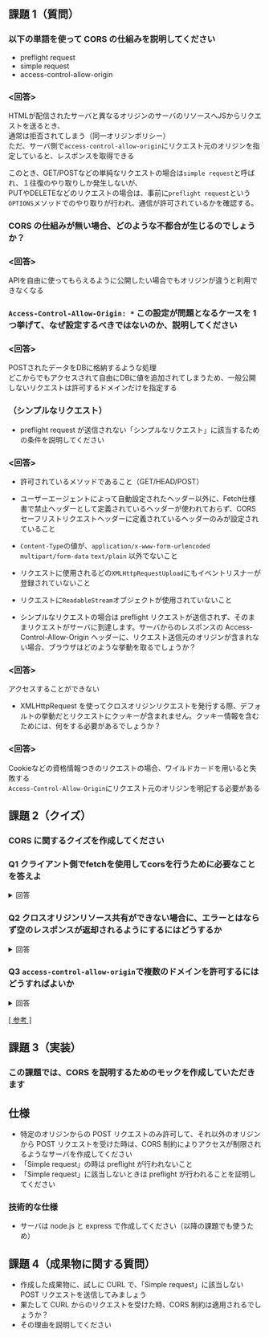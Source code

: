 ## 課題 1（質問）

### 以下の単語を使って CORS の仕組みを説明してください

- preflight request
- simple request
- access-control-allow-origin

### <回答>
HTMLが配信されたサーバと異なるオリジンのサーバのリソースへJSからリクエストを送るとき、  
通常は拒否されてしまう（同一オリジンポリシー）  
ただ、サーバ側で`access-control-allow-origin`にリクエスト元のオリジンを指定していると、レスポンスを取得できる

このとき、GET/POSTなどの単純なリクエストの場合は`simple request`と呼ばれ、１往復のやり取りしか発生しないが、  
PUTやDELETEなどのリクエストの場合は、事前に`preflight request`という`OPTIONS`メソッドでのやり取りが行われ、通信が許可されているかを確認する。

### CORS の仕組みが無い場合、どのような不都合が生じるのでしょうか？

### <回答>

APIを自由に使ってもらえるように公開したい場合でもオリジンが違うと利用できなくなる  

### `Access-Control-Allow-Origin: *` この設定が問題となるケースを 1 つ挙げて、なぜ設定するべきではないのか、説明してください

### <回答>

POSTされたデータをDBに格納するような処理  
どこからでもアクセスされて自由にDBに値を追加されてしまうため、一般公開しないリクエストは許可するドメインだけを指定する

### （シンプルなリクエスト）

- preflight request が送信されない「シンプルなリクエスト」に該当するための条件を説明してください

### <回答>

  - 許可されているメソッドであること（GET/HEAD/POST）
  - ユーザーエージェントによって自動設定されたヘッダー以外に、Fetch仕様書で禁止ヘッダーとして定義されているヘッダーが使われておらず、CORSセーフリストリクエストヘッダーに定義されているヘッダーのみが設定されていること
  - `Content-Type`の値が、`application/x-www-form-urlencoded` `multipart/form-data` `text/plain` 以外でないこと
  - リクエストに使用されるどの`XMLHttpRequestUpload`にもイベントリスナーが登録されていないこと
  - リクエストに`ReadableStream`オブジェクトが使用されていないこと

- シンプルなリクエストの場合は preflight リクエストが送信されず、そのままリクエストがサーバに到達します。サーバからのレスポンスの Access-Control-Allow-Origin ヘッダーに、リクエスト送信元のオリジンが含まれない場合、ブラウザはどのような挙動を取るでしょうか？

### <回答>

アクセスすることができない

- XMLHttpRequest を使ってクロスオリジンリクエストを発行する際、デフォルトの挙動だとリクエストにクッキーが含まれません。クッキー情報を含むためには、何をする必要があるでしょうか？

### <回答>

Cookieなどの資格情報つきのリクエストの場合、ワイルドカードを用いると失敗する  
`Access-Control-Allow-Origin`にリクエスト元のオリジンを明記する必要がある

## 課題 2（クイズ）

### CORS に関するクイズを作成してください

### Q1 クライアント側でfetchを使用してcorsを行うために必要なことを答えよ

<details><summary>回答</summary>
第２引数に`{mode:'cors'}`を指定する
</details>
  
### Q2 クロスオリジンリソース共有ができない場合に、エラーとはならず空のレスポンスが返却されるようにするにはどうするか

<details><summary>回答</summary>
第２引数に`{mode:'no-cors'}`を指定する
</details>
  
### Q3 `access-control-allow-origin`で複数のドメインを許可するにはどうすればよいか

<details><summary>回答</summary><div>
  
直接複数指定することはできないので変数で動的に指定する  
（具体例）  
```
  function interceptor(req, res){
  host = req.headers.host;

  if(checkDomain(host)){
    res.setHeader('Access-Control-Allow-Origin','http://'+host);
    res.setHeader('Access-Control-Allow-Methods','POST, GET, OPTIONS');
    res.setHeader('Access-Control-Allow-Headers','*');
  }
}

function checkDomain(host){
  // Something like DB connection...
  if(host == 'hogehoge.com')return true;
  return false;
}
```
リクエストヘッダに含まれるhostを取得し、許可するhostの配列などと付け合わせる  
マッチしたとき、`access-control-allow-origin`に`"https://" + host`を設定する
</div></details>
  
  [[ 参考 ]](https://developer.mozilla.org/ja/docs/Web/API/Request/mode)

## 課題 3（実装）

### この課題では、CORS を説明するためのモックを作成していただきます

## 仕様

- 特定のオリジンからの POST リクエストのみ許可して、それ以外のオリジンから POST リクエストを受けた時は、CORS 制約によりアクセスが制限されるようなサーバを作成してください
- 「Simple request」の時は preflight が行われないこと
- 「Simple request」に該当しないときは preflight が行われることを証明してください

### 技術的な仕様

- サーバは node.js と express で作成してください（以降の課題でも使うため）

## 課題 4（成果物に関する質問）

- 作成した成果物に、試しに CURL で、「Simple request」に該当しない POST リクエストを送信してみましょう
- 果たして CURL からのリクエストを受けた時、CORS 制約は適用されるでしょうか？
- その理由を説明してください
